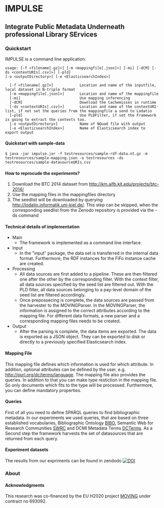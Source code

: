 # IMPULSE
## Integrate Public Metadata Underneath professional Library SErvices

### Quickstart

IMPULSE is a command line application.

```
usage: [-f <filename[.gz]>] [-m <mappingfile[.json]>] [-mi] [-dCM] [-ds <contextURIs[.csv]>] [-pld] 
[-o <outputDirectory>] [-e <ElasticsearchIndex>]
  
  [-f <filename[.gz]>]            Location and name of the inputfile, local dataset in N-triple format
  [-m <mappingfile[.json]>]       Location and name of the mappingfile 
  [-mi]                           Use mapping inferencing
  [-dCM]                          Download the Cachemisses in runtime
  [-ds <contextURIs[.csv]>]       Location and name of the contextURI-list, if not set the queries from the mappingfile a send to Lodatio
  [-pld]                          Use PLDFilter, if set the Framework is going to extract the contexts too.
  [-o <outputDirectory>]          Name of NQuad file with output
  [-e <ElasticsearchIndex>]       Name of Elasticsearch index to export output
```

#### Quickstart with sample-data 

```
$ java -jar impulse.jar -f testresources/sample-rdf-data.nt.gz -m testresources/sample-mapping.json -o testresources -ds testresources/sample-datasourceURIs.csv

```
#### How to reprocude the experiments?

  1. Download the BTC 2014 dataset from http://km.aifb.kit.edu/projects/btc-2014/
  2. Use the mapping files in the mappingfiles directory
  3. The seedlist will be downloaded by querying http://lodatio.informatik.uni-kiel.de/. This step can be skipped, when the corresponding seedlist from the Zenodo repository is provided via the -ds command 
  
 #### Technical details of implementation
* Main
   * The framework is implemented as a command line interface.  
* Input
   * In the "input" package, the data set is transferred in the internal data format.  Furthermore, the RDF instances for the FiFo    instance cache are created.    
* Processing
   * All data sources are first added to a pipeline. These are then filtered one after the other by the corresponding filter. With the context filter, all data sources specified by the seed list are filtered out. With the PLD filter, all data sources belonging to a pay-level domain of the seed list are filtered accordingly. 
   * Once prepossecing is complete, the data sources are passed from the harvester to the MOVINGParser. In the MOVINGParser, the information is assigned to the correct attributes according to the mapping file. For different data formats, a new parser and a corresponding mapping files needs to be created.
* Output
   * After the parsing is complete, the data items are exported. The data is exported as a JSON object. They can be exported to disk or directly to a previously specified Elasticsearch index.


  
 #### Mapping File
This mapping file defines which information is used for which attribute. In addition, optional attributes can be defined by the user, e.g. http://purl.org/dc/terms/language. 
The mapping file also provides the queries. In addition to that you can make type restiction in the mapping file. So only documents which fits to the type will be processed. Furthermore, you can define mandatory properties.
  


#### Queries
First of all you need to define SPARQL queries to find bibliographic metadata. In our experiments we used queries, that are based on three established vocabularies, Bibliographic Ontology [BIBO](http://bibliontology.com/), Semantic Web for Research Communities [SWRC](http://ontoware.org/swrc) and DCMI Metadata Terms [DCTerms](http://dublincore.org/documents/dcmi-terms/). 
As a Second step the framework harvests the set of datasources that are returned from each query.

#### Experiment datasets
The results from our expriments can be found in zendodo 
[![DOI](https://zenodo.org/badge/DOI/10.5281/zenodo.2553811.svg)](https://doi.org/10.5281/zenodo.2553811)


### About




#### Acknowledgments
This research was co-financed by the EU H2020 project [MOVING](http://www.moving-project.eu/) under contract no 693092.

